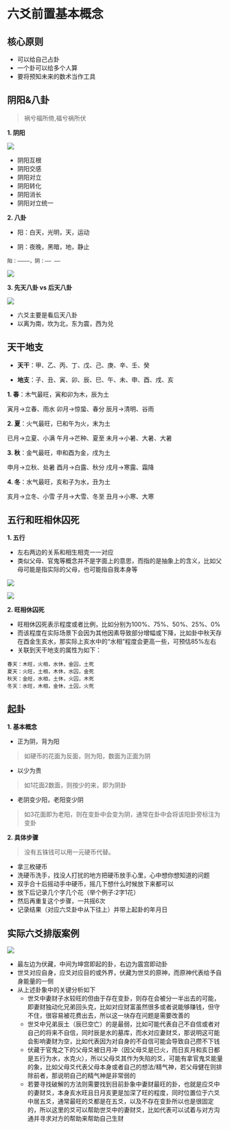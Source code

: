﻿# 六爻前置基本概念

## 核心原则

- 可以给自己占卦
- 一个卦可以给多个人算
- 要将预知未来的数术当作工具

## 阴阳&八卦

> 祸兮福所倚,福兮祸所伏

**1. 阴阳**



![](https://img.zhengyua.cn/blog/202509131648830.png)

- 阴阳互根
- 阴阳交感
- 阴阳对立
- 阴阳转化
- 阴阳消长
- 阴阳对立统一

**2. 八卦**

- 阳：白天，光明，天，运动

- 阴：夜晚，黑暗，地，静止

```
阳：————，阴：—— ——
```

![](https://img.zhengyua.cn/blog/202509131645326.png)

**3. 先天八卦 vs 后天八卦**

![](https://img.zhengyua.cn/blog/202509131645664.png)

- 六爻主要是看后天八卦
- 以离为南，坎为北，东为震，西为兑

## 天干地支

- **天干**：甲、乙、丙、丁、戊、己、庚、辛、壬、癸

- **地支**：子、丑、寅、卯、辰、巳、午、未、申、酉、戌、亥

**1. 春**：木气最旺，寅和卯为木，辰为土

寅月→立春、雨水
卯月→惊蛰、春分
辰月→清明、谷雨

**2. 夏**：火气最旺，巳和午为火，末为土

已月→立夏、小满
午月→芒种、夏至
未月→小暑、大暑、大暑

**3. 秋**：金气最旺，申和酉为金，戌为土

申月→立秋、处暑
酉月→白露、秋分
戌月→寒露、霜降

**4. 冬**：水气最旺，亥和子为水，丑为土

亥月→立冬、小雪
子月→大雪、冬至
丑月→小寒、大寒

## 五行和旺相休囚死

**1. 五行**

- 左右两边的关系和相生相克一一对应
- 类似父母、官鬼等概念并不是字面上的意思，而指的是抽象上的含义，比如父母可能是指实际的父母，也可能指自我本身等

![](https://img.zhengyua.cn/blog/202509131657256.png)

![](https://img.zhengyua.cn/blog/202509131658126.png)


**2. 旺相休囚死**

- 旺相休囚死表示程度或者比例，比如分别为100%、75%、50%、25%、0%
- 而该程度在实际场景下会因为其他因素导致部分增幅或下降，比如卦中秋天存在酉金生亥水，那实际上亥水中的“水相”程度会更高一些，可预估85%左右
- 关联到天干地支的属性为如下：

```
春天：木旺，火相，水休，金囚，土死
夏天：火旺，土相，木休，水囚，金死
秋天：金旺，水相，土休，火囚，木死
冬天：水旺，木相，金休，土囚，火死
```


## 起卦


**1. 基本概念**

- 正为阴，背为阳

> 如硬币的花面为反面，则为阳，数面为正面为阴

- 以少为贵

> 如1花面2数面，则按少的来，即为阴卦

- 老阴变少阳，老阳变少阴

> 如3花面即为老阳，则在变卦中会变为阴，通常在卦中会将该阳卦旁标注为变卦

**2. 具体步骤**

> 没有五铢钱可以用一元硬币代替。

- 拿三枚硬币
- 洗硬币洗手，找没人打扰的地方把硬币放手心里，心中想你想知道的问题
- 双手合十后摇动手中硬币，摇几下想什么时候放下来都可以
- 放下后记录几个字几个花（举个例子:2字1花）
- 然后再重复这个步骤，一共摇6次
- 记录结果（对应六爻卦中从下往上）并带上起卦的年月日


## 实际六爻排版案例


![](https://img.zhengyua.cn/blog/202509131715568.png)

- 最左边为伏藏，中间为坤宫即起的卦，右边为震宫即动卦
- 世爻对应自身，应爻对应目的或外界，伏藏为世爻的原神，而原神代表给予自身能量的一侧
- 从上述卦象中的关键分析如下
    - 世爻中妻财子水较旺的但由于存在变卦，则存在会被分一半出去的可能，即妻财独动化兄弟回头克，比如对应财富虽然很多或者说能够赚钱，但守不住，很容易被花费出去，所以这一块存在问题是需要改善的
    - 世爻中兄弟辰土（辰巳空亡）的是最弱，比如可能代表自己不自信或者对自己的将来不自信，同时辰是水的墓库，而水对应妻财爻，那说明这可能会影响妻财为空，比如代表因为对自身的不自信可能会导致自己攒不下钱
    - 伏藏于官鬼之下的父母爻被日月冲（因父母爻是巳火，而日亥月和亥日都是五行为水，水克火），所以父母爻其作为失陷的爻，可能有拿官鬼爻能量的象，比如父母爻代表父母本身或者自己的想法/精气神，若父母健在则排除前者，那说明自己的精气神是非常弱的
    - 若要寻找破解的方法则需要找到目前卦象中妻财最旺的卦，也就是应爻中的妻财爻，本身亥水旺且日月亥更是加深了旺的程度，同时位置位于六爻中居五爻，通常最旺的爻都是在五爻，以及不存在变卦所以也是很固定的，所以这里的爻可以帮助世爻中的妻财爻，比如代表可以试着与对方沟通并寻求对方的帮助来帮助自己生财